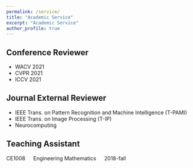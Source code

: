 ```yaml
---
permalink: /service/
title: "Academic Service"
excerpt: "Academic Service"
author_profile: true
---
```


Conference Reviewer
------
* WACV 2021
* CVPR 2021
* ICCV 2021



Journal External Reviewer
------
* IEEE Trans. on Pattern Recognition and Machine Intelligence (T-PAMI)
* IEEE Trans. on Image Processing (T-IP)
* Neurocomputing




Teaching Assistant
------
CE1008 &emsp; Engineering Mathematics &emsp; 2018-fall


